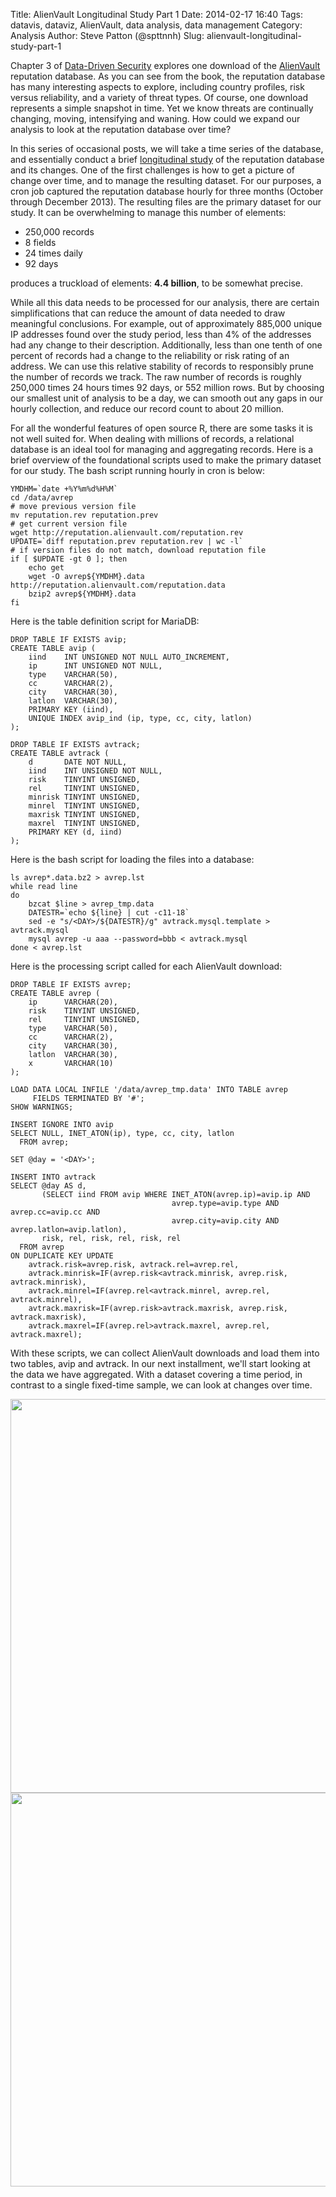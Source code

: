 Title: AlienVault Longitudinal Study Part 1
Date: 2014-02-17 16:40
Tags: datavis, dataviz, AlienVault, data analysis, data management
Category: Analysis
Author: Steve Patton (@spttnnh)
Slug: alienvault-longitudinal-study-part-1

Chapter 3 of [Data-Driven Security](http://amzn.to/ddsec) explores one download of the [AlienVault](http://www.alienvault.com/) reputation database. As you can see from the book, the reputation database has many interesting aspects to explore, including country profiles, risk versus reliability, and a variety of threat types. Of course, one download represents a simple snapshot in time. Yet we know threats are continually changing, moving, intensifying and waning. How could we expand our analysis to look at the reputation database over time?

In this series of occasional posts, we will take a time series of the database, and essentially conduct a brief [longitudinal study](http://en.wikipedia.org/wiki/Longitudinal_study) of the reputation database and its changes. One of the first challenges is how to get a picture of change over time, and to manage the resulting dataset. For our purposes, a cron job captured the reputation database hourly for three months (October through December 2013). The resulting files are the primary dataset for our study. It can be overwhelming to manage this number of elements:

 * 250,000 records
 * 8 fields
 * 24 times daily
 * 92 days

produces a truckload of elements: **4.4 billion**, to be somewhat precise.

While all this data needs to be processed for our analysis, there are certain simplifications that can reduce the amount of data needed to draw meaningful conclusions. For example, out of approximately 885,000 unique IP addresses found over the study period, less than 4% of the addresses had any change to their description. Additionally, less than one tenth of one percent of records had a change to the reliability or risk rating of an address. We can use this relative stability of records to responsibly prune the number of records we track. The raw number of records is roughly 250,000 times 24 hours times 92 days, or 552 million rows. But by choosing our smallest unit of analysis to be a day, we can smooth out any gaps in our hourly collection, and reduce our record count to about 20 million.

For all the wonderful features of open source R, there are some tasks it is not well suited for. When dealing with millions of records, a relational database is an ideal tool for managing and aggregating records. Here is a brief overview of the foundational scripts used to make the primary dataset for our study. The bash script running hourly in cron is below:

    YMDHM=`date +%Y%m%d%H%M`
    cd /data/avrep
    # move previous version file
    mv reputation.rev reputation.prev
    # get current version file
    wget http://reputation.alienvault.com/reputation.rev
    UPDATE=`diff reputation.prev reputation.rev | wc -l`
    # if version files do not match, download reputation file
    if [ $UPDATE -gt 0 ]; then
        echo get
        wget -O avrep${YMDHM}.data http://reputation.alienvault.com/reputation.data
        bzip2 avrep${YMDHM}.data
    fi

Here is the table definition script for MariaDB:

    DROP TABLE IF EXISTS avip;
    CREATE TABLE avip (
        iind    INT UNSIGNED NOT NULL AUTO_INCREMENT,
        ip      INT UNSIGNED NOT NULL,
        type    VARCHAR(50),
        cc      VARCHAR(2),
        city    VARCHAR(30),
        latlon  VARCHAR(30),
        PRIMARY KEY (iind),
        UNIQUE INDEX avip_ind (ip, type, cc, city, latlon)
    );
    
    DROP TABLE IF EXISTS avtrack;
    CREATE TABLE avtrack (
        d       DATE NOT NULL,
        iind    INT UNSIGNED NOT NULL,
        risk    TINYINT UNSIGNED,
        rel     TINYINT UNSIGNED,
        minrisk TINYINT UNSIGNED,
        minrel  TINYINT UNSIGNED,
        maxrisk TINYINT UNSIGNED,
        maxrel  TINYINT UNSIGNED,
        PRIMARY KEY (d, iind)
    );

Here is the bash script for loading the files into a database:

    ls avrep*.data.bz2 > avrep.lst
    while read line
    do
        bzcat $line > avrep_tmp.data
        DATESTR=`echo ${line} | cut -c11-18`
        sed -e "s/<DAY>/${DATESTR}/g" avtrack.mysql.template > avtrack.mysql
        mysql avrep -u aaa --password=bbb < avtrack.mysql
    done < avrep.lst

Here is the processing script called for each AlienVault download:

    DROP TABLE IF EXISTS avrep;
    CREATE TABLE avrep (
        ip      VARCHAR(20),
        risk    TINYINT UNSIGNED,
        rel     TINYINT UNSIGNED,
        type    VARCHAR(50),
        cc      VARCHAR(2),
        city    VARCHAR(30),
        latlon  VARCHAR(30),
        x       VARCHAR(10)
    );
    
    LOAD DATA LOCAL INFILE '/data/avrep_tmp.data' INTO TABLE avrep
         FIELDS TERMINATED BY '#';
    SHOW WARNINGS;
    
    INSERT IGNORE INTO avip
    SELECT NULL, INET_ATON(ip), type, cc, city, latlon
      FROM avrep;
    
    SET @day = '<DAY>';
    
    INSERT INTO avtrack
    SELECT @day AS d,
           (SELECT iind FROM avip WHERE INET_ATON(avrep.ip)=avip.ip AND 
                                        avrep.type=avip.type AND avrep.cc=avip.cc AND
                                        avrep.city=avip.city AND avrep.latlon=avip.latlon),
           risk, rel, risk, rel, risk, rel
      FROM avrep
    ON DUPLICATE KEY UPDATE
        avtrack.risk=avrep.risk, avtrack.rel=avrep.rel,
        avtrack.minrisk=IF(avrep.risk<avtrack.minrisk, avrep.risk, avtrack.minrisk),
        avtrack.minrel=IF(avrep.rel<avtrack.minrel, avrep.rel, avtrack.minrel),
        avtrack.maxrisk=IF(avrep.risk>avtrack.maxrisk, avrep.risk, avtrack.maxrisk),
        avtrack.maxrel=IF(avrep.rel>avtrack.maxrel, avrep.rel, avtrack.maxrel);

With these scripts, we can collect AlienVault downloads and load them into two tables, avip and avtrack. In our next installment, we'll start looking at the data we have aggregated. With a dataset covering a time period, in contrast to a single fixed-time sample, we can look at changes over time.

<center><img src="/blog/images/2014/02/USaddr.svg" width="630" style="max-width:100%"/></center>
<center><img src="/blog/images/2014/02/RUaddr.svg" width="630" style="max-width:100%"/></center>
